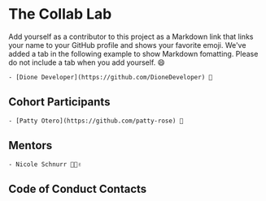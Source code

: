 # The Collab Lab

Add yourself as a contributor to this project as a Markdown link that links your name to your GitHub profile and shows your favorite emoji. We've added a tab in the following example to show Markdown fomatting. Please do not include a tab when you add yourself. 😄

    - [Dione Developer](https://github.com/DioneDeveloper) 💅

## Cohort Participants

    - [Patty Otero](https://github.com/patty-rose) 🥳

## Mentors

    - Nicole Schnurr 🐾😎✌️

## Code of Conduct Contacts
